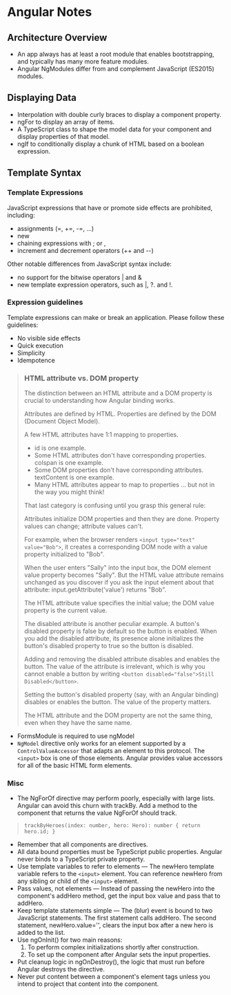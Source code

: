 # Angular Notes

## Architecture Overview

* An app always has at least a root module that enables bootstrapping, and typically has many more feature modules.
* Angular NgModules differ from and complement JavaScript (ES2015) modules. 

## Displaying Data

* Interpolation with double curly braces to display a component property.
* ngFor to display an array of items.
* A TypeScript class to shape the model data for your component and display properties of that model.
* ngIf to conditionally display a chunk of HTML based on a boolean expression.

## Template Syntax

### Template Expressions

JavaScript expressions that have or promote side effects are prohibited, including:

* assignments (=, +=, -=, ...)
* new
* chaining expressions with ; or ,
* increment and decrement operators (++ and --)

Other notable differences from JavaScript syntax include:

* no support for the bitwise operators | and &
* new template expression operators, such as |, ?. and !.

### Expression guidelines

Template expressions can make or break an application. Please follow these guidelines:

* No visible side effects
* Quick execution
* Simplicity
* Idempotence

> ### HTML attribute vs. DOM property
> The distinction between an HTML attribute and a DOM property is crucial to understanding how Angular binding works.
>
> Attributes are defined by HTML. Properties are defined by the DOM (Document Object Model).
> 
> A few HTML attributes have 1:1 mapping to properties. 
> * id is one example. 
> * Some HTML attributes don't have corresponding properties. colspan is one example.
> * Some DOM properties don't have corresponding attributes. textContent is one example.
> * Many HTML attributes appear to map to properties ... but not in the way you might think!
> 
> That last category is confusing until you grasp this general rule:
> 
> Attributes initialize DOM properties and then they are done. Property values can change; attribute values can't.
> 
> For example, when the browser renders `<input type="text" value="Bob">`, it creates a corresponding DOM node with a value property initialized to "Bob".
> 
> When the user enters "Sally" into the input box, the DOM element value property becomes "Sally". But the HTML value attribute remains unchanged as you discover if you ask the input element about that attribute: input.getAttribute('value') returns "Bob".
> 
> The HTML attribute value specifies the initial value; the DOM value property is the current value.
> 
> The disabled attribute is another peculiar example. A button's disabled property is false by default so the button is enabled. When you add the disabled attribute, its presence alone initializes the button's disabled property to true so the button is disabled.
> 
> Adding and removing the disabled attribute disables and enables the button. The value of the attribute is irrelevant, which is why you cannot enable a button by writing `<button disabled="false">Still Disabled</button>`.
> 
> Setting the button's disabled property (say, with an Angular binding) disables or enables the button. The value of the property matters.
> 
> The HTML attribute and the DOM property are not the same thing, even when they have the same name.

* FormsModule is required to use ngModel
* `NgModel` directive only works for an element supported by a `ControlValueAccessor` that adapts an element to this protocol. The `<input>` box is one of those elements. Angular provides value accessors for all of the basic HTML form elements.

### Misc

* The NgForOf directive may perform poorly, especially with large lists. Angular can avoid this churn with trackBy. Add a method to the component that returns the value NgForOf should track. 
> `trackByHeroes(index: number, hero: Hero): number { return hero.id; }`
* Remember that all components are directives.
* All data bound properties must be TypeScript public properties. Angular never binds to a TypeScript private property.
* Use template variables to refer to elements — The newHero template variable refers to the `<input>` element. You can reference newHero from any sibling or child of the `<input>` element.
* Pass values, not elements — Instead of passing the newHero into the component's addHero method, get the input box value and pass that to addHero.
* Keep template statements simple — The (blur) event is bound to two JavaScript statements. The first statement calls addHero. The second statement, newHero.value='', clears the input box after a new hero is added to the list.
* Use ngOnInit() for two main reasons:
    1. To perform complex initializations shortly after construction.
    2. To set up the component after Angular sets the input properties.
* Put cleanup logic in ngOnDestroy(), the logic that must run before Angular destroys the directive.
* Never put content between a component's element tags unless you intend to project that content into the component.
